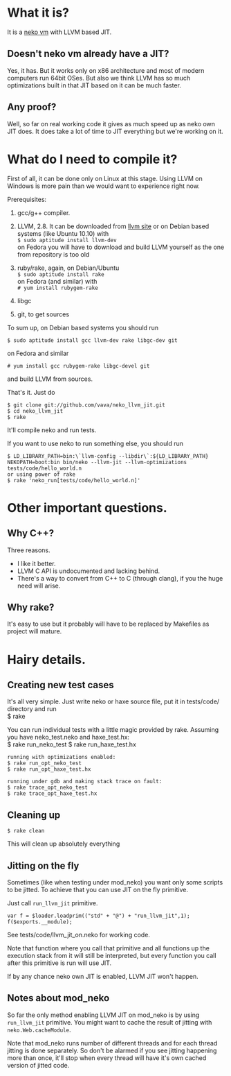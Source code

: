 What it is?
===========

It is a [neko vm](http://nekovm.org) with LLVM based JIT.

Doesn't neko vm already have a JIT?
-----------------------------------

Yes, it has. But it works only on x86 architecture and most of modern computers run 64bit OSes.
But also we think LLVM has so much optimizations built in that JIT based on it can be much faster.

Any proof?
----------

Well, so far on real working code it gives as much speed up as neko own JIT does. It does take a lot of time to JIT everything but we're working on it.

What do I need to compile it?
=============================

First of all, it can be done only on Linux at this stage.
Using LLVM on Windows is more pain than we would want to experience right now.

Prerequisites:

1. gcc/g++ compiler.
2. LLVM, 2.8.
   It can be downloaded from [llvm site](http://llvm.org/) or
   on Debian based systems (like Ubuntu 10.10) with  
   `$ sudo aptitude install llvm-dev`  
   on Fedora you will have to download and build LLVM yourself as the one from repository is too old

3. ruby/rake, again, on Debian/Ubuntu  
   `$ sudo aptitude install rake`  
   on Fedora (and similar) with  
   `# yum install rubygem-rake`  

4. libgc
5. git, to get sources

To sum up, on Debian based systems you should run

    $ sudo aptitude install gcc llvm-dev rake libgc-dev git

on Fedora and similar

    # yum install gcc rubygem-rake libgc-devel git

and build LLVM from sources.

That's it. Just do

    $ git clone git://github.com/vava/neko_llvm_jit.git
    $ cd neko_llvm_jit
    $ rake

It'll compile neko and run tests.

If you want to use neko to run something else, you should run

    $ LD_LIBRARY_PATH=bin:\`llvm-config --libdir\`:${LD_LIBRARY_PATH} NEKOPATH=boot:bin bin/neko --llvm-jit --llvm-optimizations tests/code/hello_world.n  
    or using power of rake  
    $ rake 'neko_run[tests/code/hello_world.n]'  

Other important questions.
==========================

Why C++?
--------

Three reasons.

* I like it better.
* LLVM C API is undocumented and lacking behind.
* There's a way to convert from C++ to C (through clang), if you the huge need will arise.

Why rake?
---------

It's easy to use but it probably will have to be replaced by Makefiles as project will mature.

Hairy details.
=============================

Creating new test cases
-----------------------------

It's all very simple. Just write neko or haxe source file, put it in tests/code/ directory and run  
    $ rake

You can run individual tests with a little magic provided by rake. Assuming you have neko_test.neko and haxe_test.hx:  
    $ rake run_neko_test
    $ rake run_haxe_test.hx

    running with optimizations enabled:
    $ rake run_opt_neko_test
    $ rake run_opt_haxe_test.hx

    running under gdb and making stack trace on fault:
    $ rake trace_opt_neko_test
    $ rake trace_opt_haxe_test.hx

Cleaning up
-------------------------------

    $ rake clean

This will clean up absolutely everything

Jitting on the fly
------------------------------

Sometimes (like when testing under mod_neko) you want only some scripts to be jitted. To achieve that you can use JIT on the fly primitive.

Just call `run_llvm_jit` primitive.

    var f = $loader.loadprim(("std" + "@") + "run_llvm_jit",1);
    f($exports.__module);

See tests/code/llvm_jit_on.neko for working code.

Note that function where you call that primitive and all functions up the execution stack from it will still be interpreted, but every function you call after this primitive is run will use JIT.

If by any chance neko own JIT is enabled, LLVM JIT won't happen.

Notes about mod_neko
-----------------------------

So far the only method enabling LLVM JIT on mod_neko is by using `run_llvm_jit` primitive. You might want to cache the result of jitting with `neko.Web.cacheModule`.

Note that mod_neko runs number of different threads and for each thread jitting is done separately. So don't be alarmed if you see jitting happening more than once, it'll stop when every thread will have it's own cached version of jitted code.
